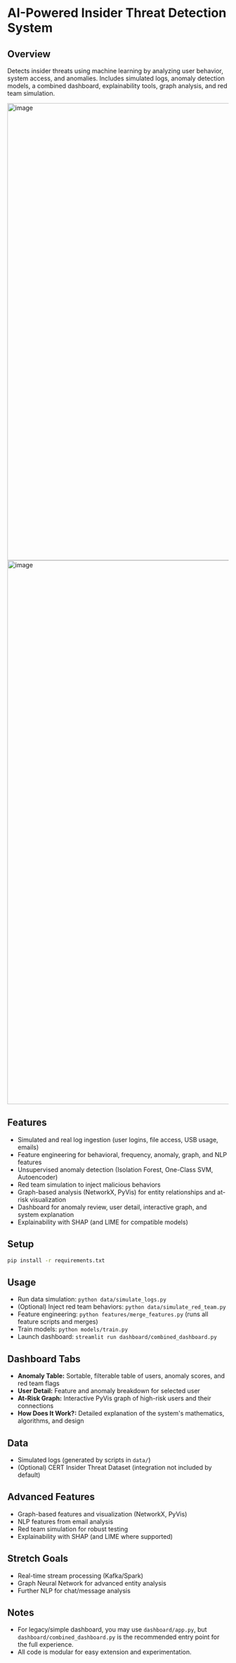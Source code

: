# AI-Powered Insider Threat Detection System

## Overview
Detects insider threats using machine learning by analyzing user behavior, system access, and anomalies. Includes simulated logs, anomaly detection models, a combined dashboard, explainability tools, graph analysis, and red team simulation.

<img width="2429" height="1038" alt="image" src="https://github.com/user-attachments/assets/3222f4cc-304c-4d84-975e-c441531e8d7f" />

<img width="2416" height="1235" alt="image" src="https://github.com/user-attachments/assets/a10dd8bf-ecec-4ffd-b9b5-a7e7e963ced0" />


## Features
- Simulated and real log ingestion (user logins, file access, USB usage, emails)
- Feature engineering for behavioral, frequency, anomaly, graph, and NLP features
- Unsupervised anomaly detection (Isolation Forest, One-Class SVM, Autoencoder)
- Red team simulation to inject malicious behaviors
- Graph-based analysis (NetworkX, PyVis) for entity relationships and at-risk visualization
- Dashboard for anomaly review, user detail, interactive graph, and system explanation
- Explainability with SHAP (and LIME for compatible models)

## Setup
```bash
pip install -r requirements.txt
```

## Usage
- Run data simulation: `python data/simulate_logs.py`
- (Optional) Inject red team behaviors: `python data/simulate_red_team.py`
- Feature engineering: `python features/merge_features.py` (runs all feature scripts and merges)
- Train models: `python models/train.py`
- Launch dashboard: `streamlit run dashboard/combined_dashboard.py`

## Dashboard Tabs
- **Anomaly Table:** Sortable, filterable table of users, anomaly scores, and red team flags
- **User Detail:** Feature and anomaly breakdown for selected user
- **At-Risk Graph:** Interactive PyVis graph of high-risk users and their connections
- **How Does It Work?:** Detailed explanation of the system's mathematics, algorithms, and design

## Data
- Simulated logs (generated by scripts in `data/`)
- (Optional) CERT Insider Threat Dataset (integration not included by default)

## Advanced Features
- Graph-based features and visualization (NetworkX, PyVis)
- NLP features from email analysis
- Red team simulation for robust testing
- Explainability with SHAP (and LIME where supported)

## Stretch Goals
- Real-time stream processing (Kafka/Spark)
- Graph Neural Network for advanced entity analysis
- Further NLP for chat/message analysis

## Notes
- For legacy/simple dashboard, you may use `dashboard/app.py`, but `dashboard/combined_dashboard.py` is the recommended entry point for the full experience.
- All code is modular for easy extension and experimentation. 
